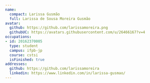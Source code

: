 ```yaml
---
name:
  compact: Larissa Gusmão
  full: Larissa de Sousa Moreira Gusmão
avatar:
  github: https://github.com/larissamoreira.png
  githubUC: https://avatars.githubusercontent.com/u/26466167?v=4
occupations:
- id: 20162370005
  type: student
  campus: ifpb-jp
  course: cstsi
  isFinished: true
addresses:
  github: https://github.com/larissamoreira
  linkedin: https://www.linkedin.com/in/larissa-gusmao/
---
```

